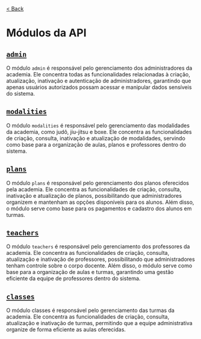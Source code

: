 [< Back](../)

# Módulos da API

## [`admin`](../../backend/modules/admin/)
O módulo `admin` é responsável pelo gerenciamento dos administradores da academia. Ele concentra todas as funcionalidades relacionadas à criação, atualização, inativação e autenticação de administradores, garantindo que apenas usuários autorizados possam acessar e manipular dados sensíveis do sistema.

## [`modalities`](../../backend/modules/modalities/)
O módulo `modalities` é responsável pelo gerenciamento das modalidades da academia, como judô, jiu-jitsu e boxe. Ele concentra as funcionalidades de criação, consulta, inativação e atualização de modalidades, servindo como base para a organização de aulas, planos e professores dentro do sistema.

## [`plans`](../../backend/modules/plans/)
O módulo `plans` é responsável pelo gerenciamento dos planos oferecidos pela academia. Ele concentra as funcionalidades de criação, consulta, inativação e atualização de planos, possibilitando que administradores organizem e mantenham as opções disponíveis para os alunos. Além disso, o módulo serve como base para os pagamentos e cadastro dos alunos em turmas.

## [`teachers`](../../backend/modules/teachers/)
O módulo `teachers` é responsável pelo gerenciamento dos professores da academia. Ele concentra as funcionalidades de criação, consulta, atualização e inativação de professores, possibilitando que administradores tenham controle sobre o corpo docente. Além disso, o módulo serve como base para a organização de aulas e turmas, garantindo uma gestão eficiente da equipe de professores dentro do sistema.

## [`classes`](../../backend/modules/classes/)
O módulo classes é responsável pelo gerenciamento das turmas da academia. Ele concentra as funcionalidades de criação, consulta, atualização e inativação de turmas, permitindo que a equipe administrativa organize de forma eficiente as aulas oferecidas.